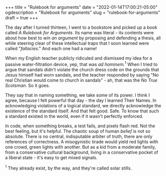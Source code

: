 +++
title = "Rulebook for arguments"
date = "2022-01-14T17:00:21-05:00"
ogdescription = "Rulebook for arguments"
slug = "rulebook-for-arguments"
draft = true
+++

The day after I turned thirteen, I went to a bookstore and picked up a book called _A Rulebook for Arguments_. Its name was literal - its contents were about how best to _win an argument_ by proposing and defending a thesis, all while steering clear of these intellectual traps that I soon learned were called "_fallacies_." And each one had a name!

When my English teacher publicly ridiculed and dismissed my idea for a passive water-filtration device, yep, that was _ad hominem._<sup>1</sup> When I tried to argue that sandals didn't violate the church dress code on the grounds that Jesus himself had worn sandals, and the teacher responded by saying "No real Christian would come to church in sandals" - ah, that was the _No True Scotsman_. So it goes.

They say that in naming something, we take some of its power. I think I agree, because I felt powerful that day - the day I learned Their Names. In acknowledging violations of a logical standard, we directly acknowledge the existence of the standard itself. And that felt good. Safe. To know that such a standard existed in the world, even if it wasn't perfectly enforced.

In code, when something breaks, a test fails, and pixels flash red. Not the best feeling, but it's helpful. The chaotic soup of human _belief_ is not so absolute. There is no central, indisputable arbiter of truth, there are only references of correctness. A misogynistic tirade would yield red lights with one crowd, green lights with another. But as a kid from a moderate family, from a conservative cultural background, living in a conservative pocket of a liberal state - it's easy to get mixed signals. 



<sup>1</sup> They already exist, by the way, and they're called solar stills.
